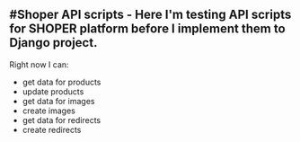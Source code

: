 #Shoper API scripts - Here I'm testing API scripts for SHOPER platform before I implement them to Django project.
-

Right now I can:
- get data for products
- update products
- get data for images
- create images
- get data for redirects
- create redirects